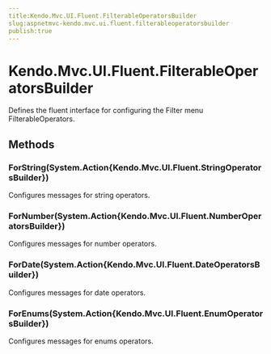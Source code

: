 ```yaml
---
title:Kendo.Mvc.UI.Fluent.FilterableOperatorsBuilder
slug:aspnetmvc-kendo.mvc.ui.fluent.filterableoperatorsbuilder
publish:true
---
```


# Kendo.Mvc.UI.Fluent.FilterableOperatorsBuilder

Defines the fluent interface for configuring the Filter menu FilterableOperators.

## Methods

### ForString(System.Action{Kendo.Mvc.UI.Fluent.StringOperatorsBuilder})
Configures messages for string operators.

### ForNumber(System.Action{Kendo.Mvc.UI.Fluent.NumberOperatorsBuilder})
Configures messages for number operators.

### ForDate(System.Action{Kendo.Mvc.UI.Fluent.DateOperatorsBuilder})
Configures messages for date operators.

### ForEnums(System.Action{Kendo.Mvc.UI.Fluent.EnumOperatorsBuilder})
Configures messages for enums operators.